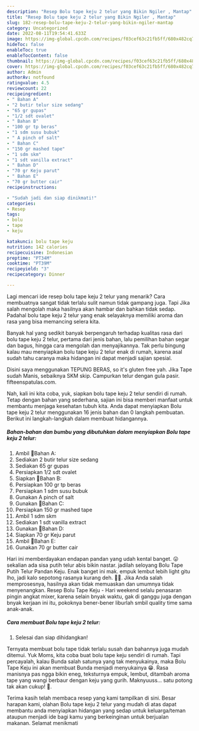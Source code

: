 ```yaml
---
description: "Resep Bolu tape keju 2 telur yang Bikin Ngiler , Mantap"
title: "Resep Bolu tape keju 2 telur yang Bikin Ngiler , Mantap"
slug: 182-resep-bolu-tape-keju-2-telur-yang-bikin-ngiler-mantap
category: Uncategorized
date: 2022-08-11T19:54:41.633Z
image: https://img-global.cpcdn.com/recipes/f03cef63c21fb5ff/680x482cq70/bolu-tape-keju-2-telur-foto-resep-utama.jpg
hideToc: false
enableToc: true
enableTocContent: false
thumbnail: https://img-global.cpcdn.com/recipes/f03cef63c21fb5ff/680x482cq70/bolu-tape-keju-2-telur-foto-resep-utama.jpg
cover: https://img-global.cpcdn.com/recipes/f03cef63c21fb5ff/680x482cq70/bolu-tape-keju-2-telur-foto-resep-utama.jpg
author: Admin
authorAv: notfound
ratingvalue: 4.5
reviewcount: 22
recipeingredient:
- " Bahan A"
- "2 butir telur size sedang"
- "65 gr gupas"
- "1/2 sdt ovalet"
- " Bahan B"
- "100 gr tp beras"
- "1 sdm susu bubuk"
- " A pinch of salt"
- " Bahan C"
- "150 gr mashed tape"
- "1 sdm skm"
- "1 sdt vanilla extract"
- " Bahan D"
- "70 gr Keju parut"
- " Bahan E"
- "70 gr butter cair"
recipeinstructions:

- "Sudah jadi dan siap dinikmati!"
categories:
- Resep
tags:
- bolu
- tape
- keju

katakunci: bolu tape keju 
nutrition: 142 calories
recipecuisine: Indonesian
preptime: "PT34M"
cooktime: "PT39M"
recipeyield: "3"
recipecategory: Dinner

---
```



Lagi mencari ide resep bolu tape keju 2 telur yang menarik? Cara membuatnya sangat tidak terlalu sulit namun tidak gampang juga. Tapi Jika salah mengolah maka hasilnya akan hambar dan bahkan tidak sedap. Padahal bolu tape keju 2 telur yang enak selayaknya memiliki aroma dan rasa yang bisa memancing selera kita.


Banyak hal yang sedikit banyak berpengaruh terhadap kualitas rasa dari bolu tape keju 2 telur, pertama dari jenis bahan, lalu pemilihan bahan segar dan bagus, hingga cara mengolah dan menyajikannya. Tak perlu bingung kalau mau menyiapkan bolu tape keju 2 telur enak di rumah, karena asal sudah tahu caranya maka hidangan ini dapat menjadi sajian spesial.

Disini saya menggunakan TEPUNG BERAS, so it&#39;s gluten free yah. Jika Tape sudah Manis, sebaiknya SKM skip. Campurkan telur dengan gula pasir. fifteenspatulas.com.


Nah, kali ini kita coba, yuk, siapkan bolu tape keju 2 telur sendiri di rumah. Tetap dengan bahan yang sederhana, sajian ini bisa memberi manfaat untuk membantu menjaga kesehatan tubuh kita. Anda dapat menyiapkan Bolu tape keju 2 telur menggunakan 16 jenis bahan dan 0 langkah pembuatan. Berikut ini langkah-langkah dalam membuat hidangannya.

<!--inarticleads1-->

##### Bahan-bahan dan bumbu yang dibutuhkan dalam menyiapkan Bolu tape keju 2 telur:

1. Ambil  📌Bahan A:
1. Sediakan 2 butir telur size sedang
1. Sediakan 65 gr gupas
1. Persiapkan 1/2 sdt ovalet
1. Siapkan  📌Bahan B:
1. Persiapkan 100 gr tp beras
1. Persiapkan 1 sdm susu bubuk
1. Gunakan  A pinch of salt
1. Gunakan  📌Bahan C:
1. Persiapkan 150 gr mashed tape
1. Ambil 1 sdm skm
1. Sediakan 1 sdt vanilla extract
1. Gunakan  📌Bahan D:
1. Siapkan 70 gr Keju parut
1. Ambil  📌Bahan E:
1. Gunakan 70 gr butter cair


Hari ini memberdayakan endapan pandan yang udah kental banget. 😛 sekalian ada sisa putih telur abis bikin nastar. jadilah seloyang Bolu Tape Putih Telur Pandan Keju. Enak banget ini mak. empuk lembut lebih light gitu lho, jadi kalo sepotong rasanya kurang deh. 🤣🤣. Jika Anda salah memprosesnya, hasilnya akan tidak memuaskan dan umumnya tidak menyenangkan. Resep Bolu Tape Keju - Hari weekend selalu penasaran pingin angkat mixer, karena selain bnyak waktu, gak di ganggu juga dengan bnyak kerjaan ini itu, pokoknya bener-bener liburlah smbil quality time sama anak-anak. 

<!--inarticleads2-->

##### Cara membuat Bolu tape keju 2 telur:


1. Selesai dan siap dihidangkan!

Ternyata membuat bolu tape tidak terlalu susah dan bahannya juga mudah ditemui. Yuk Moms, kita coba buat bolu tape keju sendiri di rumah. Tapi percayalah, kalau Bunda salah satunya yang tak menyukainya, maka Bolu Tape Keju ini akan membuat Bunda menjadi menyukainya 😁. Rasa manisnya pas ngga bikin eneg, teksturnya empuk, lembut, ditambah aroma tape yang wangi berbaur dengan keju yang gurih. Maknyuuss… satu potong tak akan cukup! 🥰. 

Terima kasih telah membaca resep yang kami tampilkan di sini. Besar harapan kami, olahan Bolu tape keju 2 telur yang mudah di atas dapat membantu anda menyiapkan hidangan yang sedap untuk keluarga/teman ataupun menjadi ide bagi kamu yang berkeinginan untuk berjualan makanan. Selamat menikmati

